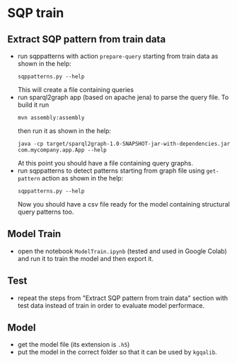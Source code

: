 # SQP train

## Extract SQP pattern from train data
- run sqppatterns with action `prepare-query` starting from train data as shown in the help:
    ```
    sqppatterns.py --help
    ```
    This will create a file containing queries
- run sparql2graph app (based on apache jena) to parse the query file.
    To build it run
    ```
    mvn assembly:assembly
    ```
    then run it as shown in the help:
    ```
    java -cp target/sparql2graph-1.0-SNAPSHOT-jar-with-dependencies.jar com.mycompany.app.App --help
    ```
    At this point you should have a file containing query graphs.
- run sqppatterns to detect patterns starting from graph file using
  `get-pattern` action as shown in the help:
    ```
    sqppatterns.py --help
    ```
    Now you should have a csv file ready for the model containing structural
    query patterns too.
## Model Train
- open the notebook `ModelTrain.ipynb` (tested and used in Google Colab) and run
  it to train the model and then export it.
## Test
- repeat the steps from "Extract SQP pattern from train data" section with test data instead of train in order to
  evaluate model performace.
## Model
- get the model file (its extension is `.h5`)
- put the model in the correct folder so that it can be used by `kgqalib`.